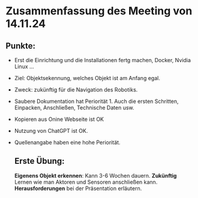 # Zusammenfassung des Meeting von 14.11.24

## Punkte:
- Erst die Einrichtung und die Installationen fertg machen, Docker, Nvidia Linux ...
- Ziel: Objektsekennung, welches Objekt ist am Anfang egal.
- Zweck: zukünftig für die Navigation des Robotiks.
- Saubere Dokumentation hat Periorität 1. Auch die ersten Schritten, Einpacken, Anschließen, Technische Daten usw.
- Kopieren aus Onine Webseite ist OK
- Nutzung von ChatGPT ist OK.
- Quellenangabe haben eine hohe Periorität.
  
  ## Erste Übung:
  **Eigenens Objekt erkennen**: Kann 3-6 Wochen dauern.
  **Zukünftig** Lernen wie man Aktoren und Sensoren anschließen kann.
  **Herausforderungen** bei der Präsentation erläutern.